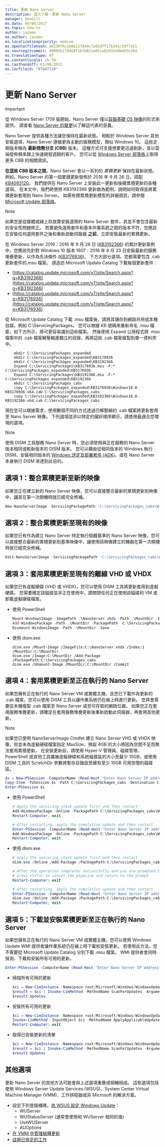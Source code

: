 ```yaml
---
title: 更新 Nano Server
description: 深入了解：更新 Nano Server
manager: DonGill
ms.date: 09/06/2017
ms.topic: how-to
author: jaimeo
ms.author: jaimeo
ms.localizationpriority: medium
ms.openlocfilehash: ad230f6c160b117444c7a82dff17b341c59f7a51
ms.sourcegitcommit: 40905b1f9d68f1b7d821e05cab2d35e9b425e38d
ms.translationtype: HT
ms.contentlocale: zh-TW
ms.lasthandoff: 01/06/2021
ms.locfileid: "97947134"
---
```

# <a name="updating-nano-server"></a>更新 Nano Server

> [!IMPORTANT]
> 從 Windows Server 1709 版開始，Nano Server 僅以[容器基礎 OS 映像](/virtualization/windowscontainers/quick-start/using-insider-container-images#install-base-container-image)的形式來提供。 請查看 [Nano Server 的變更](nano-in-semi-annual-channel.md)以了解這代表的意義。

Nano Server 提供各種方法讓您保持在最新狀態。 相較於 Windows Server 其他安裝選項，Nano Server 遵循更為主動的服務模型，類似 Windows 10。 這些定期版本稱為 **最新商務分支 (CBB)** 版本。 這種方式可支援想要更迅速創新，並以雲端發佈頻率跟上快速開發週期的客戶。 您可以從 [Windows Server 部落格](https://cloudblogs.microsoft.com/windowsserver/2016/07/12/windows-server-2016-new-current-branch-for-business-servicing-option/)上取得更多 CBB 的相關資訊。

**在這些 CBB 版本之間**，Nano Server 會以一系列的 *累積更新* 保持在最新狀態。 例如，Nano Server 的第一個累積更新發佈於 2016 年 9 月 26 日，搭配 [KB4093120](https://support.microsoft.com/help/4093120/windows-10-update-kb4093120)。 我們提供在 Nano Server 上安裝此一更新和後續累積更新的各種選項。 在本文中，我們將使用 KB3192366 更新做為範例，說明如何取得並將累積更新套用到 Nano Server。 如需有關累積更新模型的詳細資訊，請參閱 [Microsoft Update 部落格](/archive/blogs/mu/patching-with-windows-server-2016)。

> [!NOTE]
> 如果您是從媒體或線上存放庫安裝選用的 Nano Server 套件，其並不會包含最新的安全性問題修正。 若要避免選用套件和基本作業系統之間的版本不符，您應該在安裝任何選用套件之後和重新啟動伺服器 **之前**，立即安裝最新的累積更新。

在 Windows Server 2016：2016 年 9 月 26 日 ([KB3192366](https://support.microsoft.com/kb/3192366)) 的累計更新案例中，您應該先針對 Windows 10 版本 1607：2016 年 8 月 23 日安裝最新的服務堆疊更新，以作為先決條件 ([KB3176936](https://support.microsoft.com/kb/3176936))。 下方大部分選項，您都需要包含 .cab 更新套件的.msu 檔案。 請造訪 Microsoft Update Catalog 下載每個更新套件︰
- [https://catalog.update.microsoft.com/v7/site/Search.aspx?q=KB3192366](https://catalog.update.microsoft.com/v7/site/Search.aspx?q=KB3192366)
- [https://catalog.update.microsoft.com/v7/site/Search.aspx?q=KB3176936](https://catalog.update.microsoft.com/v7/site/Search.aspx?q=KB3176936)

從 Microsoft Update Catalog 下載 .msu 檔案後，請將其儲存到網路共用或本機目錄，例如 C:\ServicingPackages。 您可以根據 KB 號碼來重新命名 .msu 檔案，如下方所示，將可更容易識別這些檔案。 然後使用 Expand 公用程式將 .msu 檔案中的 .cab 檔案解壓縮進獨立的目錄，再將這些 .cab 檔案複製到單一資料夾中。

```code
    mkdir C:\ServicingPackages_expanded
    mkdir C:\ServicingPackages_expanded\KB3176936
    mkdir C:\ServicingPackages_expanded\KB3192366
    Expand C:\ServicingPackages\KB3176936.msu -F:* C:\ServicingPackages_expanded\KB3176936
    Expand C:\ServicingPackages\KB3192366.msu -F:* C:\ServicingPackages_expanded\KB3192366
    mkdir C:\ServicingPackages_cabs
    copy C:\ServicingPackages_expanded\KB3176936\Windows10.0-KB3176936-x64.cab C:\ServicingPackages_cabs
    copy C:\ServicingPackages_expanded\KB3192366\Windows10.0-KB3192366-x64.cab C:\ServicingPackages_cabs
```

現在您可以根據需求，使用數個不同的方式透過已解壓縮的 .cab 檔案將更新套用至 Nano Server 映像。 下列選項並非以特定的偏好順序顯示，請使用最適合您環境的選項。

> [!NOTE]
> 使用 DISM 工具服務 Nano Server 時，您必須使用與正在服務的 Nano Server 版本相同或較新版本的 DISM 版本。 您可以藉由從相同版本的 Windows 執行 DISM、安裝相同版本的 [Windows 評定及部署套件 (ADK)](https://developer.microsoft.comwindows/hardware/windows-assessment-deployment-kit)，或在 Nano Server 本身執行 DISM 來達到此目的。

## <a name="option-1-integrate-a-cumulative-update-into-a-new-image"></a>選項 1：整合累積更新至新的映像
如果您正在建立新的 Nano Server 映像，您可以直接整合最新的累積更新到映像中，讓其在第一次開機時就已經完全修補。

```powershell
New-NanoServerImage -ServicingPackagePath 'C:\ServicingPackages_cabs\Windows10.0-KB3176936-x64.cab', 'C:\ServicingPackages_cabs\Windows10.0-KB3192366-x64.cab' -<other parameters>
```

## <a name="option-2-integrate-a-cumulative-update-into-an-existing-image"></a>選項 2：整合累積更新至現有的映像
如果您已有作為建立 Nano Server 特定執行個體基準的 Nano Server 映像，您可以直接整合最新的累積更新到基準映像中，讓使用該映像建立的機器在第一次開機時就已經完全修補。

```powershell
Edit-NanoServerImage -ServicingPackagePath 'C:\ServicingPackages_cabs\Windows10.0-KB3176936-x64.cab', 'C:\ServicingPackages_cabs\Windows10.0-KB3192366-x64.cab' -TargetPath .\NanoServer.wim
```

## <a name="option-3-apply-the-cumulative-update-to-an-existing-offline-vhd-or-vhdx"></a>選項 3：套用累積更新至現有的離線 VHD 或 VHDX
如果您已有虛擬硬碟 (VHD 或 VHDX)，您可以使用 DISM 工具將更新套用到虛擬硬碟。 您需要確定該磁碟並非正在使用中，請關閉任何正在使用該磁碟的 VM 或卸載虛擬硬碟檔案。

- 使用 PowerShell

   ```powershell
   Mount-WindowsImage -ImagePath .\NanoServer.vhdx -Path .\MountDir -Index 1
   Add-WindowsPackage -Path .\MountDir -PackagePath  C:\ServicingPackages_cabs
   Dismount-WindowsImage -Path .\MountDir -Save
   ```

- 使用 dism.exe

   ```code
   dism.exe /Mount-Image /ImageFile:C:\NanoServer.vhdx /Index:1 /MountDir:C:\MountDir
   dism.exe /Image:C:\MountDir /Add-Package /PackagePath:C:\ServicingPackages_cabs
   dism.exe /Unmount-Image /MountDir:C:\MountDir /Commit
   ```

## <a name="option-4-apply-the-cumulative-update-to-a-running-nano-server"></a>選項 4：套用累積更新至正在執行的 Nano Server
如果您擁有正在執行的 Nano Server VM 或實體主機，且您已下載作為更新的 .cab 檔案，您可以使用 DISM 工具以讓作業系統仍在線上時進行更新。 您將會需要從本機複製 .cab 檔案至 Nano Server 或至可存取的網路位置。 如果您正在套用服務堆疊更新，請確定在套用服務堆疊更新後重新啟動此伺服器，再套用其他更新。

> [!NOTE]
> 如果您已使用 NanoServerImage Cmdlet 建立 Nano Server VHD 或 VHDX 映像，但並未為虛擬硬碟檔案指定 MaxSize，預設 4GB 的大小將因為空間不足而無法套用累積更新。 在安裝更新前，請使用 Hyper-V 管理員、磁碟管理、PowerShell 或其他工具擴展虛擬硬碟和系統磁碟區的大小至最少 10GB，或使用 DISM 工具的 ScratchDir 參數將暫存目錄設至擁有至少 10GB 可用空間的磁碟區。

```powershell
$s = New-PSSession -ComputerName (Read-Host "Enter Nano Server IP address") -Credential (Get-Credential)
Copy-Item -ToSession $s -Path C:\ServicingPackages_cabs -Destination C:\ServicingPackages_cabs -Recurse
Enter-PSSession $s
```

- 使用 PowerShell

   ```powershell
   # Apply the servicing stack update first and then restart
   Add-WindowsPackage -Online -PackagePath C:\ServicingPackages_cabs\Windows10.0-KB3176936-x64.cab
   Restart-Computer; exit

   # After restarting, apply the cumulative update and then restart
   Enter-PSSession -ComputerName (Read-Host "Enter Nano Server IP address") -Credential (Get-Credential)
   Add-WindowsPackage -Online -PackagePath C:\ServicingPackages_cabs\Windows10.0-KB3192366-x64.cab
   Restart-Computer; exit
   ```

- 使用 dism.exe
   ```powershell
   # Apply the servicing stack update first and then restart
   dism.exe /Online /Add-Package /PackagePath:C:\ServicingPackages_cabs\Windows10.0-KB3176936-x64.cab

   # After the operation completes successfully and you are prompted to restart, it's safe to
   # press Ctrl+C to cancel the pipeline and return to the prompt
   Restart-Computer; exit

   # After restarting, apply the cumulative update and then restart
   Enter-PSSession -ComputerName (Read-Host "Enter Nano Server IP address") -Credential (Get-Credential)
   dism.exe /Online /Add-Package /PackagePath:C:\ServicingPackages_cabs\Windows10.0-KB3192366-x64.cab
   Restart-Computer; exit
   ```

## <a name="option-5-download-and-install-the-cumulative-update-to-a-running-nano-server"></a>選項 5：下載並安裝累積更新至正在執行的 Nano Server

如果您擁有正在執行的 Nano Server VM 或實體主機，您可以使用 Windows Update WMI 提供者讓作業系統仍在線上時下載和安裝更新。 若使用此方法，您不需要從 Microsoft Update Catalog 分別下載 .msu 檔案。 WMI 提供者會同時偵測、下載和安裝所有可用的更新。

```powershell
Enter-PSSession -ComputerName (Read-Host "Enter Nano Server IP address") -Credential (Get-Credential)
```

- 掃描所有可用的更新
   ```powershell
   $ci = New-CimInstance -Namespace root/Microsoft/Windows/WindowsUpdate -ClassName MSFT_WUOperationsSession
   $result = $ci | Invoke-CimMethod -MethodName ScanForUpdates -Arguments @{SearchCriteria="IsInstalled=0";OnlineScan=$true}
   $result.Updates
   ```

- 安裝所有可用的更新
   ```powershell
   $ci = New-CimInstance -Namespace root/Microsoft/Windows/WindowsUpdate -ClassName MSFT_WUOperationsSession
   Invoke-CimMethod -InputObject $ci -MethodName ApplyApplicableUpdates
   Restart-Computer; exit
   ```

- 取得已安裝更新的清單
   ```powershell
   $ci = New-CimInstance -Namespace root/Microsoft/Windows/WindowsUpdate -ClassName MSFT_WUOperationsSession
   $result = $ci | Invoke-CimMethod -MethodName ScanForUpdates -Arguments @{SearchCriteria="IsInstalled=1";OnlineScan=$true}
   $result.Updates
   ```

## <a name="additional-options"></a>其他選項
更新 Nano Server 的其他方法可能會與上述選項重疊或相輔相成。 這些選項包括使用 Windows Server Update Services (WSUS)、System Center Virtual Machine Manager (VMM)、工作排程器或非 Microsoft 的解決方案。
- 設定下列登錄機碼，[為 WSUS 設定 Windows Update](/previous-versions/windows/it-pro/windows-server-2008-R2-and-2008/dd939844(v=ws.10))：
  - WUServer
  - WUStatusServer (通常會使用和 WUServer 相同的值)
  - UseWUServer
  - AUOptions
- [在 VMM 中管理結構更新](/previous-versions/system-center/system-center-2012-R2/gg675084(v=sc.12))
- [註冊已排定的工作](/previous-versions/system-center/system-center-2012-R2/gg675084(v=sc.12))
